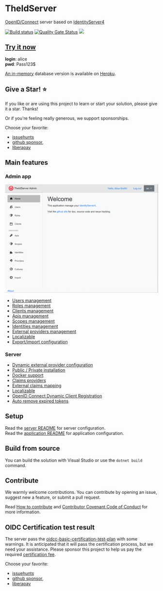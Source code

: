 # TheIdServer

[OpenID/Connect](https://openid.net/connect/) server based on [IdentityServer4](https://identityserver4.readthedocs.io/en/latest/)

[![Build status](https://ci.appveyor.com/api/projects/status/hutfs4sy38fy9ca7?svg=true)](https://ci.appveyor.com/project/aguacongas/theidserver)
 [![Quality Gate Status](https://sonarcloud.io/api/project_badges/measure?project=aguacongas_TheIdServer&metric=alert_status)](https://sonarcloud.io/dashboard?id=aguacongas_TheIdServer) [![][Docker Cloud Build Status]][Docker url]

[Docker Cloud Build Status]: https://img.shields.io/docker/cloud/build/aguacongas/aguacongastheidserver
[Docker url]: https://hub.docker.com/repository/docker/aguacongas/aguacongastheidserver


## [Try it now](https://theidserver.herokuapp.com/)

**login**: alice  
**pwd**: Pass123$

[An in-memory](https://theidserver.herokuapp.com/) database version is available on [Heroku](https://www.heroku.com/).

## Give a Star! :star:

If you like or are using this project to learn or start your solution, please give it a star. Thanks!

Or if you're feeling really generous, we support sponsorships.

Choose your favorite:

* [issuehunts](https://issuehunt.io/r/Aguafrommars/TheIdServer/issues/170)
* [github sponsor](https://github.com/sponsors/aguacongas),
* [liberapay](https://liberapay.com/aguacongas)

## Main features

### Admin app
![home](https://raw.githubusercontent.com/Aguafrommars/TheIdServer/master/doc/assets/home.png)

* [Users management](https://github.com/Aguafrommars/TheIdServer/tree/master/doc/USER.md)
* [Roles management](https://github.com/Aguafrommars/TheIdServer/tree/master/doc/ROLE.md)
* [Clients management](https://github.com/Aguafrommars/TheIdServer/tree/master/doc/CLIENT.md)
* [Apis management](https://github.com/Aguafrommars/TheIdServer/tree/master/doc/API.md)
* [Scopes management](https://github.com/Aguafrommars/TheIdServer/tree/master/doc/SCOPE.md)
* [Identities management](https://github.com/Aguafrommars/TheIdServer/tree/master/doc/IDENTITY.md)
* [External providers management](https://github.com/Aguafrommars/TheIdServer/tree/master/doc/PROVIDER.md)
* [Localizable](https://github.com/Aguafrommars/TheIdServer/tree/master/doc/LOCALIZATION.md)
* [Export/import configuration](https://github.com/Aguafrommars/TheIdServer/tree/master/doc/EXPORT_IMPORT.md)

### Server

* [Dynamic external provider configuration](https://github.com/Aguafrommars/TheIdServer/tree/master/src/Aguacongas.TheIdServer/README.md#configure-the-provider-hub)
* [Public / Private installation](https://github.com/Aguafrommars/TheIdServer/tree/master/src/Aguacongas.TheIdServer/README.md#using-the-api)
* [Docker support](https://github.com/Aguafrommars/TheIdServer/tree/master/src/Aguacongas.TheIdServer/README.md#from-docker)
* [Claims providers](https://github.com/Aguafrommars/TheIdServer/tree/master/doc/CLAIMS_PROVIDER.md)
* [External claims mapping](https://github.com/Aguafrommars/TheIdServer/tree/master/doc/EXTERNAL_CLAIMS_MAPPING.md)
* [Localizable](https://github.com/Aguafrommars/TheIdServer/tree/master/doc/LOCALIZATION.md)
* [OpenID Connect Dynamic Client Registration](https://openid.net/specs/openid-connect-registration-1_0.html)
* [Auto remove expired tokens](https://github.com/Aguafrommars/TheIdServer/tree/master/src/Aguacongas.TheIdServer/README.md#configure-token-cleaner)

## Setup

Read the [server README](https://github.com/Aguafrommars/TheIdServer/tree/master/src/Aguacongas.TheIdServer/README.md) for server configuration.  
Read the [application README](https://github.com/Aguafrommars/TheIdServer/tree/master/src/Aguacongas.TheIdServer.BlazorApp/README.md) for application configuration.  

## Build from source

You can build the solution with Visual Studio or use the `dotnet build` command.

## Contribute

We warmly welcome contributions. You can contribute by opening an issue, suggest new a feature, or submit a pull request.

Read [How to contribute](https://github.com/Aguafrommars/TheIdServer/tree/master/CONTRIBUTING.md) and [Contributor Covenant Code of Conduct](https://github.com/Aguafrommars/TheIdServer/tree/master/CODE_OF_CONDUCT.md) for more information.

## OIDC Certification test result

The server pass the [oidcc-basic-certification-test-plan](
https://www.certification.openid.net/plan-detail.html?plan=ZKco5LJhicIlT&public=true) with some warnings. It is anticipated that it will pass the certification process, but we need your assistance. Please sponsor this project to help us pay the required [certification fee](https://openid.net/certification/fees/).

Choose your favorite:

* [issuehunts](https://issuehunt.io/r/Aguafrommars/TheIdServer/issues/170)
* [github sponsor](https://github.com/sponsors/aguacongas),
* [liberapay](https://liberapay.com/aguacongas)
